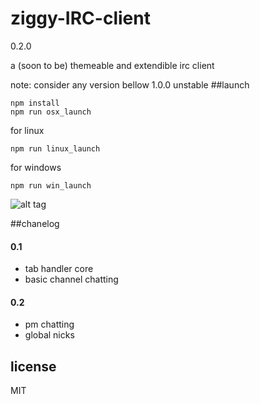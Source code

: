ziggy-IRC-client
===================
0.2.0

a (soon to be) themeable and extendible irc client

note: consider any version bellow 1.0.0 unstable
##launch
```
npm install
npm run osx_launch
```
for linux
```
npm run linux_launch
```
for windows
```
npm run win_launch
```

![alt tag](http://i.imgur.com/N9LOqjX.png)

##chanelog

#### 0.1
* tab handler core
* basic channel chatting

#### 0.2
* pm chatting
* global nicks


## license

MIT